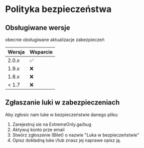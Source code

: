 # Polityka bezpieczeństwa

## Obsługiwane wersje

obecnie obsługiwane aktualizacje zabezpieczeń

| Wersja  | Wsparcie           |
| ------- | ------------------ |
| 2.0.x   | :white_check_mark: |
| 1.9.x   | :x:                |
| 1.8.x   | :x:                |
| < 1.7   | :x:                |

## Zgłaszanie luki w zabezpieczeniach

Aby zgłosic nam luke w bezpieczeństwie danego pliku:

1. Zarejestruj sie na ExtremeOnly.ga/bug
2. Aktywuj konto prze email
3. Stwórz zgłoszenie (Bilet) o nazwie "Luka w bezpieczeństwie"
4. Opisz dokładną luke i/lub znasz jej naprawe opisz ją.
